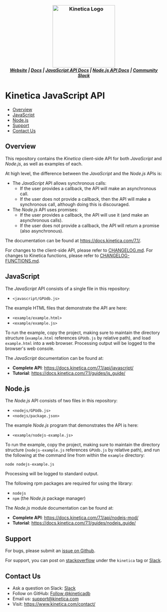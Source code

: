 <h3 align="center" style="margin:0px">
	<img width="200" src="https://2wz2rk1b7g6s3mm3mk3dj0lh-wpengine.netdna-ssl.com/wp-content/uploads/2018/08/kinetica_logo.svg" alt="Kinetica Logo"/>
</h3>
<h5 align="center" style="margin:0px">
	<a href="https://www.kinetica.com/">Website</a>
	|
	<a href="https://docs.kinetica.com/7.1/">Docs</a>
	|
	<a href="https://docs.kinetica.com/7.1/api/javascript/">JavaScript API Docs</a>
	|
	<a href="https://docs.kinetica.com/7.1/api/nodejs-mod/">Node.js API Docs</a>
	|
	<a href="https://join.slack.com/t/kinetica-community/shared_invite/zt-1bt9x3mvr-uMKrXlSDXfy3oU~sKi84qg">Community Slack</a>   
</h5>


# Kinetica JavaScript API

-  [Overview](#overview)
-  [JavaScript](#javascript)
-  [Node.js](#nodejs)
-  [Support](#support)
-  [Contact Us](#contact-us)
 

## Overview

This repository contains the *Kinetica* client-side API for both *JavaScript*
and *Node.js*, as well as examples of each.

At high level, the difference between the *JavaScript* and the *Node.js* APIs is:

*   The *JavaScript* API allows synchronous calls:
    *   If the user provides a callback, the API will make an asynchronous call.
    *   If the user does not provide a callback, then the API will make a
        synchronous call, although doing this is discouraged.
*   The *Node.js* API uses promises:
    *   If the user provides a callback, the API will use it (and make an asynchronous
        calls).
    *   If the user does not provide a callback, the API will return a promise (also
        asynchronous).

The documentation can be found at https://docs.kinetica.com/7.1/.

For changes to the client-side API, please refer to
[CHANGELOG.md](CHANGELOG.md).  For
changes to Kinetica functions, please refer to
[CHANGELOG-FUNCTIONS.md](CHANGELOG-FUNCTIONS.md).


## JavaScript

The *JavaScript* API consists of a single file in this repository:

* ``<javascript/GPUdb.js>``

The example HTML files that demonstrate the API are here:

* ``<example/example.html>``
* ``<example/example.js>``

To run the example, copy the project, making sure to maintain the directory
structure (``example.html`` references ``GPUdb.js`` by relative path), and load
``example.html`` into a web browser.  Processing output will be logged to the
browser's web console.

The *JavaScript* documentation can be found at:

* **Complete API**: <https://docs.kinetica.com/7.1/api/javascript/>
* **Tutorial**: <https://docs.kinetica.com/7.1/guides/js_guide/>


## Node.js

The *Node.js* API consists of two files in this repository:

* ``<nodejs/GPUdb.js>``
* ``<nodejs/package.json>``

The example *Node.js* program that demonstrates the API is here:

* ``<example/nodejs-example.js>``

To run the example, copy the project, making sure to maintain the directory
structure (``nodejs-example.js`` references ``GPUdb.js`` by relative path), and
run the following at the command line from within the ``example`` directory:

    node nodejs-example.js

Processing will be logged to standard output.

The following rpm packages are required for using the library:

* ``nodejs``
* ``npm`` (the *Node.js* package manager)

The *Node.js* module documentation can be found at:

* **Complete API**: <https://docs.kinetica.com/7.1/api/nodejs-mod/>
* **Tutorial**: <https://docs.kinetica.com/7.1/guides/nodejs_guide/>


## Support

For bugs, please submit an
[issue on Github](https://github.com/kineticadb/kinetica-api-javascript/issues).

For support, you can post on
[stackoverflow](https://stackoverflow.com/questions/tagged/kinetica) under the
``kinetica`` tag or
[Slack](https://join.slack.com/t/kinetica-community/shared_invite/zt-1bt9x3mvr-uMKrXlSDXfy3oU~sKi84qg).


## Contact Us

* Ask a question on Slack:
  [Slack](https://join.slack.com/t/kinetica-community/shared_invite/zt-1bt9x3mvr-uMKrXlSDXfy3oU~sKi84qg)
* Follow on GitHub:
  [Follow @kineticadb](https://github.com/kineticadb) 
* Email us:  <support@kinetica.com>
* Visit:  <https://www.kinetica.com/contact/>
